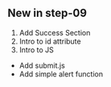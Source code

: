 ## New in step-09

1. Add Success Section
2. Intro to id attribute
3. Intro to JS
 * Add submit.js
 * Add simple alert function
